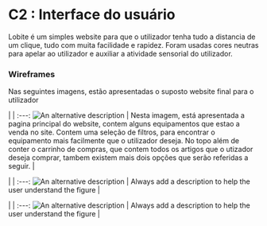 # C2 : Interface do usuário

Lobite é um simples website para que o utilizador tenha tudo a distancia de um clique, tudo com muita facilidade e rapidez. Foram usadas cores neutras para apelar ao utilizador e auxiliar a atividade sensorial do utilizador.


### Wireframes

Nas seguintes imagens, estão apresentadas o suposto website final para o utilizador

| |
:---:
![An alternative description](/images/imagem01.png) |
  Nesta imagem, está apresentada a pagina principal do website, contem alguns equipamentos que estao a venda no site. Contem uma seleção de filtros, para encontrar o equipamento mais facilmente que o utilizador deseja. No topo além de conter o carrinho de compras, que contem todos os artigos que o utizador deseja comprar, tambem existem mais dois opções que serão referidas a seguir. |

| |
:---:
![An alternative description](images/imagem02.png) |
Always add a description to help the user understand the figure |


| |
:---:
![An alternative description](images/imagem03.png) |
Always add a description to help the user understand the figure |



